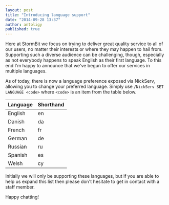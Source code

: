 ```yaml
---
layout: post
title: "Introducing language support"
date: "2014-09-28 13:37"
author: antoligy
published: true
---
```


Here at StormBit we focus on trying to deliver great quality service to all of our users, no matter their interests or where they may happen to hail from.  Supporting such a diverse audience can be challenging, though, especially as not everybody happens to speak English as their first language.  To this end I'm happy to announce that we've begun to offer our services in multiple languages.

As of today, there is now a language preference exposed via NickServ, allowing you to change your preferred language.  Simply use `/NickServ SET LANGUAGE <code>` where `<code>` is an item from the table below.

| Language | Shorthand |
|----------|-----------|
| English  | en        |
| Danish   | da        |
| French   | fr        |
| German   | de        |
| Russian  | ru        |
| Spanish  | es        |
| Welsh    | cy        |

Initially we will only be supporting these languages, but if you are able to help us expand this list then please don't hesitate to get in contact with a staff member.

Happy chatting!